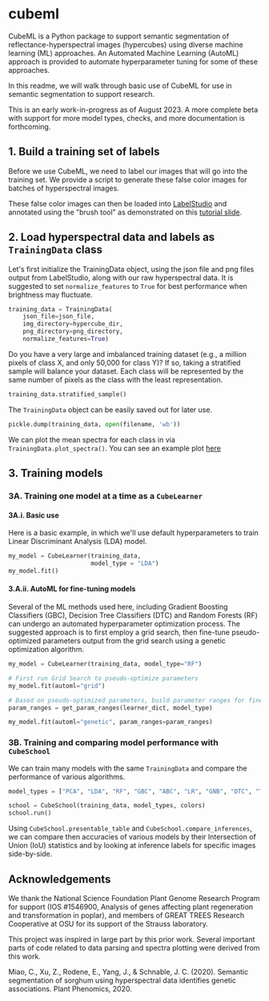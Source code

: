 # cubeml
CubeML is a Python package to support semantic segmentation of reflectance-hyperspectral images (hypercubes) using diverse machine learning (ML) approaches. An Automated Machine Learning (AutoML) approach is provided to automate hyperparameter tuning for some of these approaches.

In this readme, we will walk through basic use of CubeML for use in semantic segmentation to support research. 

This is an early work-in-progress as of August 2023. A more complete beta with support for more model types, checks, and more documentation is forthcoming.

## 1. Build a training set of labels
Before we use CubeML, we need to label our images that will go into the training set. We provide a script to generate these false color images for batches of hyperspectral images.

These false color images can then be loaded into [LabelStudio](https://labelstud.io) and annotated using the "brush tool" as demonstrated on this [tutorial slide](https://github.com/naglemi/cubeml/blob/main/notebooks/LabelStudio_tutorial_slide.png).

## 2. Load hyperspectral data and labels as `TrainingData` class
Let's first initialize the TrainingData object, using the json file and png files output from LabelStudio, along with our raw hyperspectral data. It is suggested to set `normalize_features` to `True` for best performance when brightness may fluctuate.

``` python
training_data = TrainingData(
    json_file=json_file,
    img_directory=hypercube_dir,
    png_directory=png_directory,
    normalize_features=True)
```

Do you have a very large and imbalanced training dataset (e.g., a million pixels of class X, and only 50,000 for class Y)? If so, taking a stratified sample will balance your dataset. Each class will be represented by the same number of pixels as the class with the least representation.

``` python
training_data.stratified_sample()
```

The `TrainingData` object can be easily saved out for later use.

``` python
pickle.dump(training_data, open(filename, 'wb'))
```

We can plot the mean spectra for each class in via `TrainingData.plot_spectra()`. You can see an example plot [here](https://github.com/naglemi/cubeml/blob/main/plot_examples/plot_spectra_output.png?raw=true)

## 3. Training models

### 3A. Training one model at a time as a `CubeLearner`

#### 3A.i. Basic use

Here is a basic example, in which we'll use default hyperparameters to train Linear Discriminant Analysis (LDA) model.
``` python
my_model = CubeLearner(training_data,
                       model_type = "LDA")
my_model.fit()
```

#### 3.A.ii. AutoML for fine-tuning models

Several of the ML methods used here, including Gradient Boosting Classifiers (GBC), Decision Tree Classifiers (DTC) and Random Forests (RF) can undergo an automated hyperparameter optimization process. The suggested approach is to first employ a grid search, then fine-tune pseudo-optimized parameters output from the grid search using a genetic optimization algorithm.

``` python
my_model = CubeLearner(training_data, model_type="RF")

# First run Grid Search to pseudo-optimize parameters
my_model.fit(automl="grid")

# Based on pseudo-optimized parameters, build parameter ranges for fine-tuning
param_ranges = get_param_ranges(learner_dict, model_type)

my_model.fit(automl="genetic", param_ranges=param_ranges)
```

### 3B. Training and comparing model performance with `CubeSchool`

We can train many models with the same `TrainingData` and compare the performance of various algorithms.

``` python
model_types = ["PCA", "LDA", "RF", "GBC", "ABC", "LR", "GNB", "DTC", "TNN"]

school = CubeSchool(training_data, model_types, colors)
school.run()
```

Using `CubeSchool.presentable_table` and `CubeSchool.compare_inferences`, we can compare then accuracies of various models by their Intersection of Union (IoU) statistics and by looking at inference labels for specific images side-by-side.

## Acknowledgements
We thank the National Science Foundation Plant Genome Research Program for support (IOS #1546900, Analysis of genes affecting plant regeneration and transformation in poplar), and members of GREAT TREES Research Cooperative at OSU for its support of the Strauss laboratory.

This project was inspired in large part by this prior work. Several important parts of code related to data parsing and spectra plotting were derived from this work.

Miao, C., Xu, Z., Rodene, E., Yang, J., & Schnable, J. C. (2020). Semantic segmentation of sorghum using hyperspectral data identifies genetic associations. Plant Phenomics, 2020.




